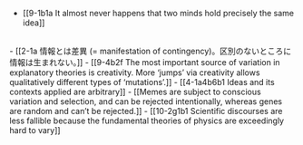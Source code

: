 - [[9-1b1a It almost never happens that two minds hold precisely the same idea]]
<br>
- [[2-1a 情報とは差異 (= manifestation of contingency)。区別のないところに情報は生まれない。]]
- [[9-4b2f The most important source of variation in explanatory theories is creativity. More ‘jumps’ via creativity allows qualitatively different types of ‘mutations’.]]
- [[4-1a4b6b1 Ideas and its contexts applied are arbitrary]]
- [[Memes are subject to conscious variation and selection, and can be rejected intentionally, whereas genes are random and can’t be rejected.]]
- [[10-2g1b1 Scientific discourses are less fallible because the fundamental theories of physics are exceedingly hard to vary]]
